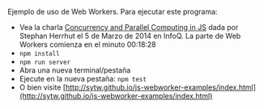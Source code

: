 Ejemplo de uso de Web Workers. Para ejecutar este programa:

* Vea la charla
[Concurrency and Parallel Computing in JS](http://www.infoq.com/presentations/javascript-concurrency-parallelism) dada por Stephan Herrhut el 5 de Marzo de 2014 en InfoQ. La parte de Web Workers comienza en el minuto 00:18:28
* `npm install`
* `npm run server`
* Abra una nueva terminal/pestaña
* Ejecute en la nueva pestaña: `npm test`
* O bien visite [http://sytw.github.io/js-webworker-examples/index.html](http://sytw.github.io/js-webworker-examples/index.html)
